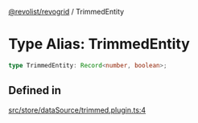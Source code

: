 [@revolist/revogrid](README.md) / TrimmedEntity

# Type Alias: TrimmedEntity

```ts
type TrimmedEntity: Record<number, boolean>;
```

## Defined in

[src/store/dataSource/trimmed.plugin.ts:4](https://github.com/revolist/revogrid/blob/baf80d21081b40195ffd6e11abd1249f2fd26dae/src/store/dataSource/trimmed.plugin.ts#L4)
